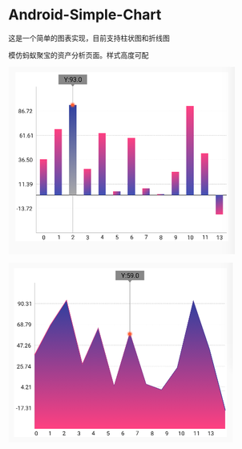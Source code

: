 # Android-Simple-Chart
这是一个简单的图表实现，目前支持柱状图和折线图

模仿蚂蚁聚宝的资产分析页面。样式高度可配

![](./img/p1.png)

![](./img/p2.png)
